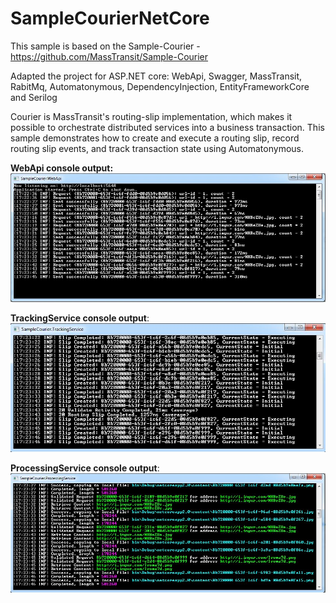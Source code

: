 # SampleCourierNetCore

This sample is based on the Sample-Courier - https://github.com/MassTransit/Sample-Courier

Adapted the project for ASP.NET core: WebApi, Swagger, MassTransit, RabitMq, Automatonymous, DependencyInjection, EntityFrameworkCore and Serilog

Courier is MassTransit's routing-slip implementation, which makes it possible to orchestrate distributed services into a business transaction. 
This sample demonstrates how to create and execute a routing slip, record routing slip events, and track transaction state using Automatonymous.

**WebApi console output:**
![](./images/WebApi.jpg "WebApi console")

**TrackingService console output**:
![](./images/TrackingService.jpg "TrackingService")

**ProcessingService console output**:
![](./images/ProcessingService.jpg "ProcessingService")
